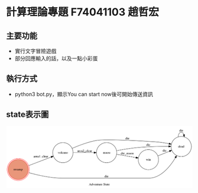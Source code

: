 # 計算理論專題 F74041103 趙哲宏
## 主要功能
* 實行文字冒險遊戲
* 部分回應輸入的話，以及一點小彩蛋
## 執行方式
* python3 bot.py，顯示You can start now後可開始傳送資訊
## state表示圖
[picture]: https://raw.githubusercontent.com/shuuennokage/CTProject/master/state_diagram.png  "pic"
![Alt text][picture]

